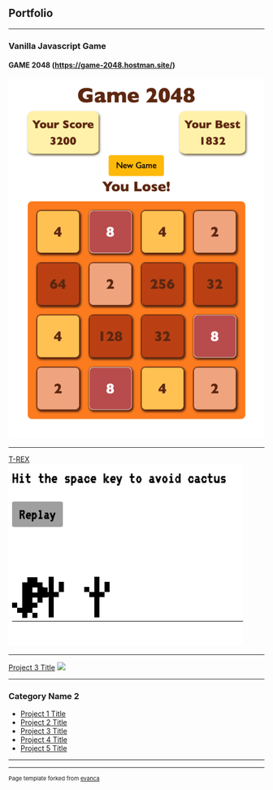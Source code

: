 ## Portfolio

---

### Vanilla Javascript Game
#### GAME 2048 (https://game-2048.hostman.site/)
<img src="images/2048screenshot.png"/>

---
[T-REX](https://t-rex-game-replicate.hostman.site/)
<img src="images/t-rex-game.png"/>

---
[Project 3 Title](http://example.com/)
<img src="images/dummy_thumbnail.jpg?raw=true"/>

---

### Category Name 2

- [Project 1 Title](http://example.com/)
- [Project 2 Title](http://example.com/)
- [Project 3 Title](http://example.com/)
- [Project 4 Title](http://example.com/)
- [Project 5 Title](http://example.com/)

---




---
<p style="font-size:11px">Page template forked from <a href="https://github.com/evanca/quick-portfolio">evanca</a></p>
<!-- Remove above link if you don't want to attibute -->
